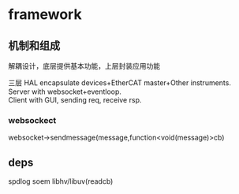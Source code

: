 
# framework  

## 机制和组成  
解耦设计，底层提供基本功能，上层封装应用功能


三层
HAL encapsulate devices+EtherCAT master+Other instruments.  
Server with websocket+eventloop.  
Client with GUI, sending req, receive rsp.  

### websockect  
websocket->sendmessage(message,function<void(message)>cb)  



## deps  
spdlog
soem
libhv/libuv(readcb)




